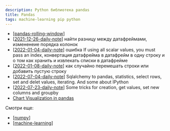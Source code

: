 ```yaml
---
description: Python библиотека pandas
title: Pandas
tags: machine-learning pip python
---
```

- [[pandas-rolling-window]]
- [[2021-12-26-daily-note]] найти разницу между датафреймами, измененеие порядка колонок
- [[2022-01-04-daily-note]] ошибка If using all scalar values, you must pass an index, конвертация датафрейма в датафрейм в одну строку и о том как хранить и извлекать списки в датафрейме
- [[2022-01-08-daily-note]] как случайно перемешать строки или добавить пустую строку
- [[2022-07-04-daily-note]] Sqlalchemy to pandas, statistics, select rows, set and delet values, iterating. And some about IPython
- [[2022-07-23-daily-note]] Some tricks for creation, get values, set new columns and groupby
- [Chart Visualization in pandas](https://pandas.pydata.org/docs/user_guide/visualization.html)

Смотри еще:

- [[numpy]]
- [[machine-learning]]

[//begin]: # "Autogenerated link references for markdown compatibility"
[pandas-rolling-window]: pandas-rolling-window "Pandas rolling window - скользящие средние в pandas"
[2021-12-26-daily-note]: ../posts/2021-12-26-daily-note "Немного трюков с python - работа с csv, парсинг html и другое"
[2022-01-04-daily-note]: ../posts/2022-01-04-daily-note "Proxy в selenium, запуск локального smtp и несколько вопросов про pandas"
[2022-01-08-daily-note]: ../posts/2022-01-08-daily-note "Как случайно перемешать строки или добавить пустую строку в pandas"
[2022-07-04-daily-note]: ../posts/2022-07-04-daily-note "Postgres Initialization scripts and unzip with init"
[2022-07-23-daily-note]: ../posts/2022-07-23-daily-note "Some pandas trick 2"
[numpy]: numpy "Numpy"
[machine-learning]: ../lists/machine-learning "Алгоритмы машинного обучения"
[//end]: # "Autogenerated link references"